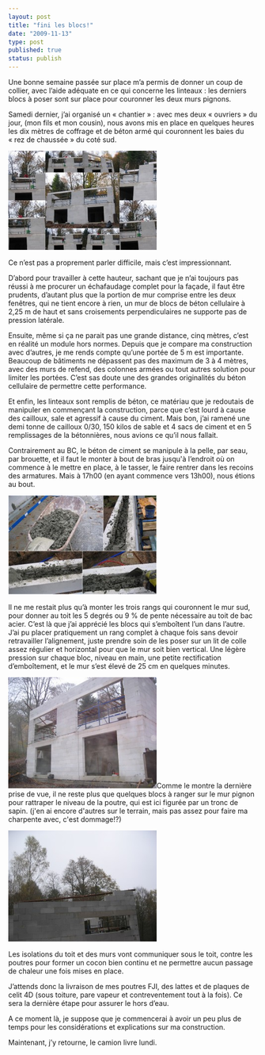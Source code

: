 ```yaml
---
layout: post
title: "fini les blocs!"
date: "2009-11-13"
type: post
published: true
status: publish
---
```


Une bonne semaine passée sur place m’a permis de donner un coup de collier, avec l’aide adéquate en ce qui concerne les linteaux : les derniers blocs à poser sont sur place pour couronner les deux murs pignons.

Samedi dernier, j’ai organisé un « chantier » : avec mes deux « ouvriers » du jour, (mon fils et mon cousin), nous avons mis en place en quelques heures les dix mètres de coffrage et de béton armé qui couronnent les baies du « rez de chaussée » du coté sud.

![montage linteau 5m](/images/2009/11/montage4a-300x200.jpg "montage linteau 5m")

Ce n’est pas a proprement parler difficile, mais c’est impressionnant.

D’abord pour travailler à cette hauteur, sachant que je n’ai toujours pas réussi à me procurer un échafaudage complet pour la façade, il faut être prudents, d’autant plus que la portion de mur comprise entre les deux fenêtres, qui ne tient encore à rien, un mur de blocs de béton cellulaire à 2,25 m de haut et sans croisements perpendiculaires ne supporte pas de pression latérale.

Ensuite, même si ça ne parait pas une grande distance, cinq mètres, c’est en réalité un module hors normes. Depuis que je compare ma construction avec d’autres, je me rends compte qu’une portée de 5 m est importante. Beaucoup de bâtiments ne dépassent pas des maximum de 3 à 4 mètres, avec des murs de refend, des colonnes armées ou tout autres solution pour limiter les portées. C’est sas doute une des grandes originalités du béton cellulaire de permettre cette performance.

Et enfin, les linteaux sont remplis de béton, ce matériau que je redoutais de manipuler en commençant la construction, parce que c’est lourd à cause des cailloux, sale et agressif à cause du ciment. Mais bon, j’ai ramené une demi tonne de cailloux 0/30, 150 kilos de sable et 4 sacs de ciment et en 5 remplissages de la bétonnières, nous avions ce qu’il nous fallait.

Contrairement au BC, le béton de ciment se manipule à la pelle, par seau, par brouette, et il faut le monter à bout de bras jusqu'à l’endroit où on commence à le mettre en place, à le tasser, le faire rentrer dans les recoins des armatures. Mais à 17h00 (en ayant commence vers 13h00), nous étions au bout.

![remplissage linteau U](/images/2009/11/montage5b-300x200.jpg "remplissage linteau U")

Il ne me restait plus qu’à monter les trois rangs qui couronnent le mur sud, pour donner au toit les 5 degrés ou 9 % de pente nécessaire au toit de bac acier. C’est là que j’ai apprécié les blocs qui s’emboîtent l’un dans l’autre. J’ai pu placer pratiquement un rang complet à chaque fois sans devoir retravailler l’alignement, juste prendre soin de les poser sur un lit de colle assez régulier et horizontal pour que le mur soit bien vertical. Une légère pression sur chaque bloc, niveau en main, une petite rectification d’emboîtement, et le mur s’est élevé de 25 cm en quelques minutes.

![mur sud complet](/images/2009/11/img_0881-300x224.jpg "mur sud complet")Comme le montre la dernière prise de vue, il ne reste plus que quelques blocs à ranger sur le mur pignon pour rattraper le niveau de la poutre, qui est ici figurée par un tronc de sapin. (j'en ai encore d'autres sur le terrain, mais pas assez pour faire ma charpente avec, c'est dommage!?)

![le pignon ouest presque terminé](/images/2009/11/img_0882-300x224.jpg "le pignon ouest presque terminé")

Les isolations du toit et des murs vont communiquer sous le toit, contre les poutres pour former un cocon bien continu et ne permettre aucun passage de chaleur une fois mises en place.

J’attends donc la livraison de mes poutres FJI, des lattes et de plaques de celit 4D (sous toiture, pare vapeur et contreventement tout à la fois). Ce sera la dernière étape pour assurer le hors d’eau.

A ce moment là, je suppose que je commencerai à avoir un peu plus de temps pour les considérations et explications sur ma construction.

Maintenant, j’y retourne, le camion livre lundi.
